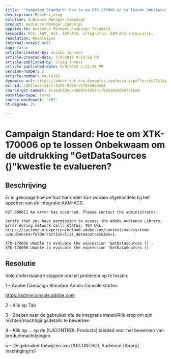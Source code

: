 ```yaml
---
title: '"Campaign Standard: Hoe te om XTK-170006 op te lossen Onbekwaam om de uitdrukking "GetDataSources ()"kwestie te evalueren?"'
description: Beschrijving
solution: Audience Manager,Campaign
product: Audience Manager,Campaign
applies-to: Audience Manager,Campaign Standard
keywords: KCS, AAM, ACS, AAM-ACS, integratie, AAM-ACS-integratie,
resolution: Resolution
internal-notes: null
bug: false
article-created-by: Assiba Johnson
article-created-date: 7/8/2019 9:53:56 PM
article-published-by: Craig Thonis
article-published-date: 5/9/2022 1:22:34 PM
version-number: 2
article-number: KA-14191
dynamics-url: https://adobe-ent.crm.dynamics.com/main.aspx?forceUCI=1&pagetype=entityrecord&etn=knowledgearticle&id=322eb0db-caa1-e911-a96a-000d3a34e213
exl-id: cd871aa5-e12f-4399-9290-c1f84e8d9e54
source-git-commit: 0c3e421beca46d9fe1952b1f98538a50697216a0
workflow-type: tm+mt
source-wordcount: '107'
ht-degree: 3%

---
```


# Campaign Standard: Hoe te om XTK-170006 op te lossen Onbekwaam om de uitdrukking &quot;GetDataSources ()&quot;kwestie te evalueren?

## Beschrijving


Er is gevraagd hoe de fout hieronder kan worden afgehandeld bij het opzetten van de integratie AAM-ACS.


```
RST-360011 An error has occurred. Please contact the administrator.

Verify that you have permission to access the Adobe Audience Library. 
Error during network call: status: 404 URL: 
https://systeme-u.experiencecloud.adobe.com/content/mac/systeme-u/audiences/folder?action=list_datasources&ims=1.

XTK-170006 Unable to evaluate the expression 'GetDataSources ()'.
XTK-170006 Unable to evaluate the expression 'GetDataSources ()'
```

## Resolutie


Volg onderstaande stappen om het probleem op te lossen:



1 - Adobe Campaign Standard Admin Console starten

https://adminconsole.adobe.com

2 - Klik op  Tab

3 - Zoeken naar de gebruiker die de integratie instelt/Klik erop om zijn rechten/machtigingsdetails te bewerken

4 - Klik op ... op de [!UICONTROL Products] tabblad voor het bewerken van productmachtigingen

5 - De gebruiker toewijzen aan [!UICONTROL Audience Library] machtiging/rol
